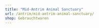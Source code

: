 ```yaml
---
title: "Mid-Antrim Animal Sanctuary"
url: /antrim/mid-antrim-animal-sanctuary/
shop: Gebrauchtwaren
---
```

